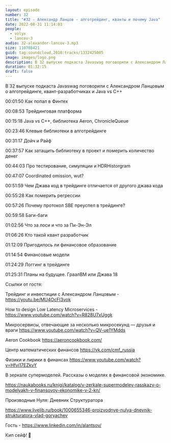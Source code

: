 ```yaml
---
layout: episode
number: 32
title: "#32 - Александр Ланцов - алготрейдинг, кванты и почему Java"
date: 2022-08-31 11:14:03
people:
  - volyx
  - lancov-3
audio: 32-alexander-lancov-3.mp3
size: 110708421
guid: tag:soundcloud,2010:tracks/1332425005
image: images/logo.png
description: В 32 выпуске подкаста Javaswag поговорили с Александром Ланцовым о алготрейдинге, квант-разработчиках и Java vs C++
duration: 01:32:15
draft: false
---
```


В 32 выпуске подкаста Javaswag поговорили с Александром Ланцовым о алготрейдинге, квант-разработчиках и Java vs C++



00:01:50 Как попал в Финтех	 

00:08:53 Трейдинговая платформа

00:15:18 Java vs C++, библиотека Aeron, ChronicleQueue

00:23:46 Клевые библиотеки в алготрейдинге

00:31:17 Дойч и Райф	 

00:37:57 Как затащить библиотеку в проект и померить количество денег

00:44:03 Про тестирование, симуляции и HDRHistorgram

00:47:07 Coordinated omission, wut?	 

00:51:59 Чем Джава код в трейдинге отличается от другого джава кода 

00:55:28 Как померить регрессии	 

00:57:26 Почему протокол SBE преуспел в трейдинге?	 

00:59:58 Баги-баги

01:02:56 Что за лоси и что за Пи-Эн-Эл

01:06:26 Кто такой квант разработчик 

01:12:09 Пригодилось ли финансовое образование

01:14:54 Финансовые модели	 

01:24:29 Логгинг в трейдинге	 

01:25:31 Планы на будущее. ГраалВМ или Джава 18



Ссылки от гостя:



Трейдинг и инвестиции с Александром Ланцовым - https://youtu.be/MU4OcFI3vok

How to design Low Latency Microservices - https://www.youtube.com/watch?v=R828U7xUggk

Микросервисы, отвечающие за несколько микросекунд — друзья и враги https://www.youtube.com/watch?v=QV-ue1YMdds

Aeron Cookbook  https://aeroncookbook.com/



Центр математических финансов https://vk.com/cmf_russia

Физики и лирики в финансах https://www.youtube.com/watch?v=Hfvi17EZkvY



В зеркале супермоделей. Рассказы о моделях в финансовой экономике.

https://naukabooks.ru/knigi/katalog/v-zerkale-supermodeley-rasskazy-o-modelyakh-v-finansovoy-ekonomike-v-2-kn/



Производные Нуля: Дневник Структуратора

https://www.livelib.ru/book/1000655346-proizvodnye-nulya-dnevnik-strukturatora-vlad-goryachev



Гость - https://www.linkedin.com/in/alantsov/



Кип сейф! 🖖